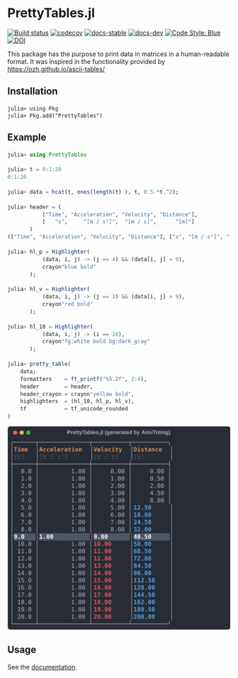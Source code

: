 # PrettyTables.jl

[![Build status](https://github.com/ronisbr/PrettyTables.jl/workflows/CI/badge.svg)](https://github.com/ronisbr/PrettyTables.jl/actions)
[![codecov](https://codecov.io/gh/ronisbr/PrettyTables.jl/branch/master/graph/badge.svg)](https://codecov.io/gh/ronisbr/PrettyTables.jl)
[![docs-stable](https://img.shields.io/badge/docs-stable-blue.svg)][docs-stable-url]
[![docs-dev](https://img.shields.io/badge/docs-dev-blue.svg)][docs-dev-url]
[![Code Style: Blue](https://img.shields.io/badge/code%20style-blue-4495d1.svg)](https://github.com/invenia/BlueStyle)
[![DOI](https://zenodo.org/badge/165340490.svg)](https://zenodo.org/doi/10.5281/zenodo.10015722)

This package has the purpose to print data in matrices in a human-readable format. It was
inspired in the functionality provided by https://ozh.github.io/ascii-tables/

## Installation

```julia-repl
julia> using Pkg
julia> Pkg.add("PrettyTables")
```

## Example

```julia
julia> using PrettyTables

julia> t = 0:1:20
0:1:20

julia> data = hcat(t, ones(length(t) ), t, 0.5.*t.^2);

julia> header = (
           ["Time", "Acceleration", "Velocity", "Distance"],
           [   "s",     "[m / s²]",  "[m / s]",      "[m]"]
       )
(["Time", "Acceleration", "Velocity", "Distance"], ["s", "[m / s²]", "[m / s]", "[m]"])

julia> hl_p = Highlighter(
           (data, i, j) -> (j == 4) && (data[i, j] > 9),
           crayon"blue bold"
       );

julia> hl_v = Highlighter(
           (data, i, j) -> (j == 3) && (data[i, j] > 9),
           crayon"red bold"
       );

julia> hl_10 = Highlighter(
           (data, i, j) -> (i == 10),
           crayon"fg:white bold bg:dark_gray"
       );

julia> pretty_table(
    data;
    formatters    = ft_printf("%5.2f", 2:4),
    header        = header,
    header_crayon = crayon"yellow bold",
    highlighters  = (hl_10, hl_p, hl_v),
    tf            = tf_unicode_rounded
)
```

![PrettyTables.jl example](./docs/src/assets/welcome_figure.svg)

## Usage

See the [documentation][docs-stable-url].

[docs-dev-url]: https://ronisbr.github.io/PrettyTables.jl/dev
[docs-stable-url]: https://ronisbr.github.io/PrettyTables.jl/stable
